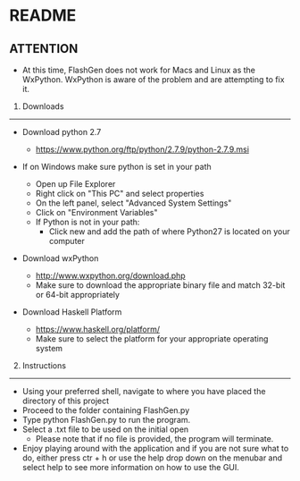 ﻿README
===
ATTENTION
---
  * At this time, FlashGen does not work for Macs and Linux as the WxPython.
    WxPython is aware of the problem and are attempting to fix it.
1. Downloads
---
  * Download python 2.7
    * https://www.python.org/ftp/python/2.7.9/python-2.7.9.msi
  * If on Windows make sure python is set in your path
    * Open up File Explorer
    * Right click on "This PC" and select properties
    * On the left panel, select "Advanced System Settings"
    * Click on "Environment Variables"
    * If Python is not in your path:
      * Click new and add the path of where Python27 is located on your
        computer

  * Download wxPython
    * http://www.wxpython.org/download.php
    * Make sure to download the appropriate binary file and match 32-bit
      or 64-bit appropriately

  * Download Haskell Platform
    * https://www.haskell.org/platform/
    * Make sure to select the platform for your appropriate operating system

2. Instructions
---
  * Using your preferred shell, navigate to where you have placed the directory
    of this project
  * Proceed to the folder containing FlashGen.py
  * Type python FlashGen.py to run the program.
  * Select a .txt file to be used on the initial open
    * Please note that if no file is provided, the program will terminate.
  * Enjoy playing around with the application and if you are not sure what to
    do, either press ctr + h or use the help drop down on the menubar and
    select help to see more information on how to use the GUI.